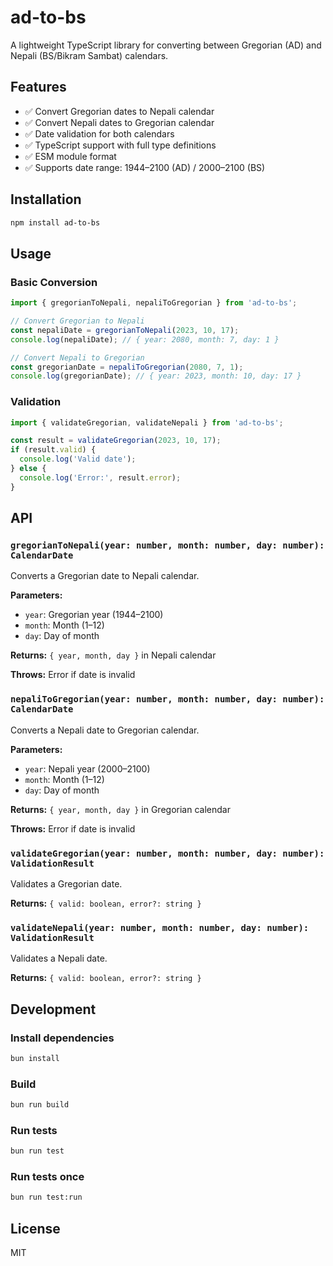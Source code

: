 # ad-to-bs

A lightweight TypeScript library for converting between Gregorian (AD) and Nepali (BS/Bikram Sambat) calendars.

## Features

- ✅ Convert Gregorian dates to Nepali calendar
- ✅ Convert Nepali dates to Gregorian calendar
- ✅ Date validation for both calendars
- ✅ TypeScript support with full type definitions
- ✅ ESM module format
- ✅ Supports date range: 1944–2100 (AD) / 2000–2100 (BS)

## Installation

```bash
npm install ad-to-bs
```

## Usage

### Basic Conversion

```typescript
import { gregorianToNepali, nepaliToGregorian } from 'ad-to-bs';

// Convert Gregorian to Nepali
const nepaliDate = gregorianToNepali(2023, 10, 17);
console.log(nepaliDate); // { year: 2080, month: 7, day: 1 }

// Convert Nepali to Gregorian
const gregorianDate = nepaliToGregorian(2080, 7, 1);
console.log(gregorianDate); // { year: 2023, month: 10, day: 17 }
```

### Validation

```typescript
import { validateGregorian, validateNepali } from 'ad-to-bs';

const result = validateGregorian(2023, 10, 17);
if (result.valid) {
  console.log('Valid date');
} else {
  console.log('Error:', result.error);
}
```

## API

### `gregorianToNepali(year: number, month: number, day: number): CalendarDate`

Converts a Gregorian date to Nepali calendar.

**Parameters:**
- `year`: Gregorian year (1944–2100)
- `month`: Month (1–12)
- `day`: Day of month

**Returns:** `{ year, month, day }` in Nepali calendar

**Throws:** Error if date is invalid

### `nepaliToGregorian(year: number, month: number, day: number): CalendarDate`

Converts a Nepali date to Gregorian calendar.

**Parameters:**
- `year`: Nepali year (2000–2100)
- `month`: Month (1–12)
- `day`: Day of month

**Returns:** `{ year, month, day }` in Gregorian calendar

**Throws:** Error if date is invalid

### `validateGregorian(year: number, month: number, day: number): ValidationResult`

Validates a Gregorian date.

**Returns:** `{ valid: boolean, error?: string }`

### `validateNepali(year: number, month: number, day: number): ValidationResult`

Validates a Nepali date.

**Returns:** `{ valid: boolean, error?: string }`

## Development

### Install dependencies

```bash
bun install
```

### Build

```bash
bun run build
```

### Run tests

```bash
bun run test
```

### Run tests once

```bash
bun run test:run
```

## License

MIT
